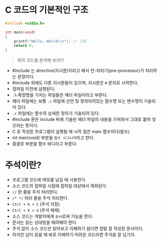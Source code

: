 # C 코드의 기본적인 구조

```cpp
#include <stdio.h>

int main(void)
{
    printf("Hello, World!\n"); // 구문
    return 0;
}
```

> 위의 코드를 분석해 보자!!!

- #include 는 directive(지시문)이라고 해서 전-처리기(pre-processor)가 처리하는 문장이다.
- #include 외에도 다른 지시문들이 있으며, 지시문은 `#` 문자로 시작한다.
- 컴파일 이전에 실행된다.
- `.h` 확장명을 가지는 파일들은 헤더 파일이라고 부른다.
- 헤더 파일에는 보통 `.c` 파일에 선언 및 정의되어있는 함수명 또는 변수명이 기술되어 있다.
- `.c` 파일에는 함수의 상세한 정의가 기술되어 있다.
- #include 문은 include 뒤에 기술된 헤더 파일의 내용을 가져와서 그대로 붙여 넣으라는 뜻이다.
- C 로 작성된 프로그램이 실행될 때 시작 점은 main 함수이다(필수).
- int main(void) 부분을 `함수 시그니처`라고 한다.
- 중괄호 부분을 함수 바디라고 부른다.



# 주석이란?

- 프로그램 코드에 메모를 남길 때 사용한다.
- 소스 코드의 컴파일 시점에 컴파일 대상에서 제외된다.
- `//` 한 줄을 주석 처리한다.
- `/* */` 여러 줄을 주석 처리한다.
- `Ctrl + K + C` (주석 지정)
- `Ctrl + K + U` (주석 해제)
- 소스 코드는 개발자에게 `문서`로써 기능을 한다.
- 문서는 읽는 상대방을 배려해야 한다.
- 주석 없이 소스 코드만 읽어보고 이해하기 쉽다면 정말 잘 작성된 문서이다.
- 하지만 남이 읽을 때 바로 이해하기 어려운 코드라면 주석을 잘 남기자.